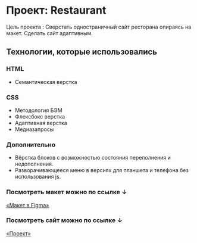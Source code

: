 # Проект: Restaurant

Цель проекта : Сверстать одностраничный сайт ресторана опираясь на макет. Сделать сайт адаптивным.

## Технологии, которые использовались

### HTML

- Семантическая верстка

### CSS

- Методология БЭМ
- Флексбокс верстка
- Адаптивная верстка
- Медиазапросы

### Дополнительно

- Вёрстка блоков с возможностью состояния переполнения и недополнения.
- Разворачивающееся меню в версиях для планшета и телефона без использования js.

### Посмотреть макет можно по ссылке ↓

[«Макет в Figma»](<https://www.figma.com/file/BuAEPdt6T4fOMnip64xw3U/Untitled-(Copy)-(Copy)-(Copy)?type=design&node-id=0%3A1&mode=design&t=4yc7tdIPesMco1dN-1>)

### Посмотреть сайт можно по ссылке ↓

[«Проект»](https://lone-firefly.github.io/Restaurant/)
